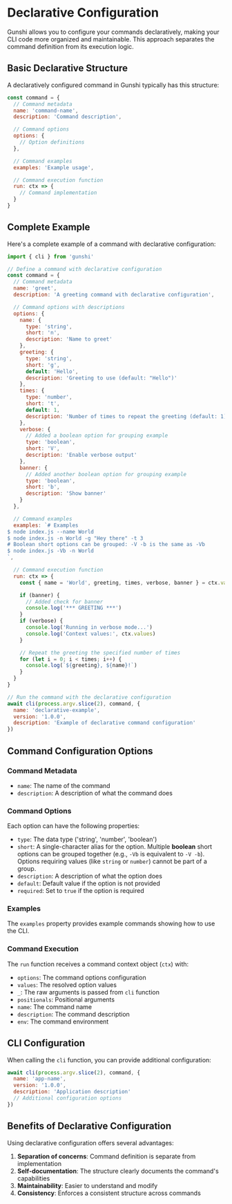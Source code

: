 # Declarative Configuration

Gunshi allows you to configure your commands declaratively, making your CLI code more organized and maintainable. This approach separates the command definition from its execution logic.

## Basic Declarative Structure

A declaratively configured command in Gunshi typically has this structure:

```js
const command = {
  // Command metadata
  name: 'command-name',
  description: 'Command description',

  // Command options
  options: {
    // Option definitions
  },

  // Command examples
  examples: 'Example usage',

  // Command execution function
  run: ctx => {
    // Command implementation
  }
}
```

## Complete Example

Here's a complete example of a command with declarative configuration:

```js
import { cli } from 'gunshi'

// Define a command with declarative configuration
const command = {
  // Command metadata
  name: 'greet',
  description: 'A greeting command with declarative configuration',

  // Command options with descriptions
  options: {
    name: {
      type: 'string',
      short: 'n',
      description: 'Name to greet'
    },
    greeting: {
      type: 'string',
      short: 'g',
      default: 'Hello',
      description: 'Greeting to use (default: "Hello")'
    },
    times: {
      type: 'number',
      short: 't',
      default: 1,
      description: 'Number of times to repeat the greeting (default: 1)'
    },
    verbose: {
      // Added a boolean option for grouping example
      type: 'boolean',
      short: 'V',
      description: 'Enable verbose output'
    },
    banner: {
      // Added another boolean option for grouping example
      type: 'boolean',
      short: 'b',
      description: 'Show banner'
    }
  },

  // Command examples
  examples: `# Examples
$ node index.js --name World
$ node index.js -n World -g "Hey there" -t 3
# Boolean short options can be grouped: -V -b is the same as -Vb
$ node index.js -Vb -n World
`,

  // Command execution function
  run: ctx => {
    const { name = 'World', greeting, times, verbose, banner } = ctx.values // Added banner

    if (banner) {
      // Added check for banner
      console.log('*** GREETING ***')
    }
    if (verbose) {
      console.log('Running in verbose mode...')
      console.log('Context values:', ctx.values)
    }

    // Repeat the greeting the specified number of times
    for (let i = 0; i < times; i++) {
      console.log(`${greeting}, ${name}!`)
    }
  }
}

// Run the command with the declarative configuration
await cli(process.argv.slice(2), command, {
  name: 'declarative-example',
  version: '1.0.0',
  description: 'Example of declarative command configuration'
})
```

## Command Configuration Options

### Command Metadata

- `name`: The name of the command
- `description`: A description of what the command does

### Command Options

Each option can have the following properties:

- `type`: The data type ('string', 'number', 'boolean')
- `short`: A single-character alias for the option. Multiple **boolean** short options can be grouped together (e.g., `-Vb` is equivalent to `-V -b`). Options requiring values (like `string` or `number`) cannot be part of a group.
- `description`: A description of what the option does
- `default`: Default value if the option is not provided
- `required`: Set to `true` if the option is required

### Examples

The `examples` property provides example commands showing how to use the CLI.

### Command Execution

The `run` function receives a command context object (`ctx`) with:

- `options`: The command options configuration
- `values`: The resolved option values
- `_`: The raw arguments is passed from `cli` function
- `positionals`: Positional arguments
- `name`: The command name
- `description`: The command description
- `env`: The command environment

## CLI Configuration

When calling the `cli` function, you can provide additional configuration:

```js
await cli(process.argv.slice(2), command, {
  name: 'app-name',
  version: '1.0.0',
  description: 'Application description'
  // Additional configuration options
})
```

## Benefits of Declarative Configuration

Using declarative configuration offers several advantages:

1. **Separation of concerns**: Command definition is separate from implementation
2. **Self-documentation**: The structure clearly documents the command's capabilities
3. **Maintainability**: Easier to understand and modify
4. **Consistency**: Enforces a consistent structure across commands
